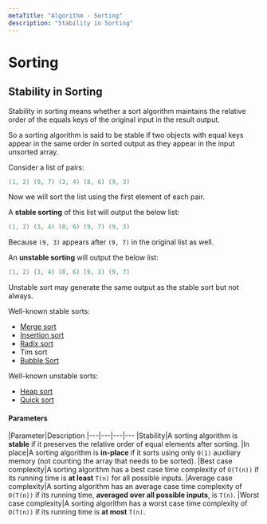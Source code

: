 ```yaml
---
metaTitle: "Algorithm - Sorting"
description: "Stability in Sorting"
---
```


# Sorting



## Stability in Sorting


Stability in sorting means whether a sort algorithm maintains the relative order of the equals keys of the original input in the result output.

So a sorting algorithm is said to be stable if two objects with equal keys appear in the same order in sorted output as they appear in the input unsorted array.

Consider a list of pairs:

```cpp
(1, 2) (9, 7) (3, 4) (8, 6) (9, 3)

```

Now we will sort the list using the first element of each pair.

A **stable sorting** of this list will output the below list:

```cpp
(1, 2) (3, 4) (8, 6) (9, 7) (9, 3)

```

Because `(9, 3)` appears after `(9, 7)` in the original list as well.

An **unstable sorting** will output the below list:

```cpp
(1, 2) (3, 4) (8, 6) (9, 3) (9, 7)

```

Unstable sort may generate the same output as the stable sort but not always.

Well-known stable sorts:

- [Merge sort](http://stackoverflow.com/documentation/algorithm/5732/merge-sort#t=201609221458064630746)
- [Insertion sort](http://stackoverflow.com/documentation/algorithm/5738/insertion-sort#t=201609221500010332288)
- [Radix sort](http://stackoverflow.com/documentation/algorithm/7314/radix-sort#t=201701111301377474008)
- Tim sort
- [Bubble Sort](http://stackoverflow.com/documentation/algorithm/1478/bubble-sort#t=201701111300139892438)

Well-known unstable sorts:

- [Heap sort](http://stackoverflow.com/documentation/algorithm/7281/heap-sort#t=20170111130049304255)
- [Quick sort](http://stackoverflow.com/documentation/algorithm/5666/quicksort#t=201609221459095185656)



#### Parameters


|Parameter|Description
|---|---|---|---
|Stability|A sorting algorithm is **stable** if it preserves the relative order of equal elements after sorting.
|In place|A sorting algorithm is **in-place** if it sorts using only `O(1)` auxiliary memory (not counting the array that needs to be sorted).
|Best case complexity|A sorting algorithm has a best case time complexity of `O(T(n))` if its running time is **at least** `T(n)` for all possible inputs.
|Average case complexity|A sorting algorithm has an average case time complexity of `O(T(n))` if its running time, **averaged over all possible inputs**, is `T(n)`.
|Worst case complexity|A sorting algorithm has a worst case time complexity of `O(T(n))` if its running time is **at most** `T(n)`.

